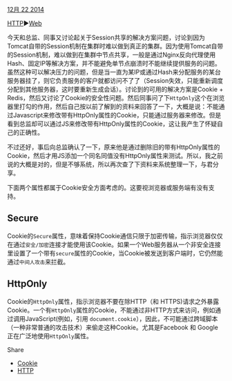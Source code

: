 
[12月 22 2014](https://dreamer-yzy.github.io/2014/12/22/Cookie-的-HttpOnly-和-Secure-属性作用/)

[HTTP](https://dreamer-yzy.github.io/categories/HTTP/)►[Web](https://dreamer-yzy.github.io/categories/HTTP/Web/)

今天和总监、同事又讨论起关于Session共享的解决方案问题，讨论到因为Tomcat自带的Session机制在集群时难以做到真正的集群。因为使用Tomcat自带的Session机制，难以做到在集群中节点共享，一般是通过Nginx反向代理使用Hash、固定IP等解决方案，并不能避免单节点崩溃时不能继续提供服务的问题。虽然这种可以解决压力的问题，但是当一直为某IP或通过Hash来分配服务的某台服务器挂了，则它负责服务的客户就都访问不了了（Session失效，只能重新调度分配到其他服务器，这时要重新生成会话）。讨论到的可用的解决方案是Cookie + Redis，然后又讨论了Cookie的安全性问题。然后同事问了下`HttpOnly`这个在浏览器里打勾的作用，然后自己按以前了解到的资料来回答了一下，大概是说：不能通过Javascript来修改带有HttpOnly属性的Cookie，只能通过服务器来修改。但是看到总监却可以通过JS来修改带有HttpOnly属性的Cookie，这让我产生了怀疑自己的正确性。

不过还好，事后向总监确认了一下，原来他是通过删除旧的带有HttpOnly属性的Cookie，然后才用JS添加一个同名同值没有HttpOnly属性来测试。所以，我之前说的大概是对的，但是不够系统，所以再次查了下资料来系统整理一下，与君分享。

下面两个属性都属于Cookie安全方面考虑的。这要视浏览器或服务端有没有支持。

## Secure

Cookie的`Secure`属性，意味着保持Cookie通信只限于加密传输，指示浏览器仅仅在通过`安全/加密`连接才能使用该Cookie。如果一个Web服务器从一个非安全连接里设置了一个带有`secure`属性的Cookie，当Cookie被发送到客户端时，它仍然能通过`中间人攻击`来拦截。

## HttpOnly

Cookie的`HttpOnly`属性，指示浏览器不要在除HTTP（和 HTTPS)请求之外暴露Cookie。一个有`HttpOnly`属性的Cookie，不能通过非HTTP方式来访问，例如通过调用JavaScript(例如，引用 `document.cookie`），因此，不可能通过跨域脚本（一种非常普通的攻击技术）来偷走这种Cookie。尤其是Facebook 和 Google 正在广泛地使用`HttpOnly`属性。

Share

-   [Cookie](https://dreamer-yzy.github.io/tags/Cookie/)
-   [HTTP](https://dreamer-yzy.github.io/tags/HTTP/)